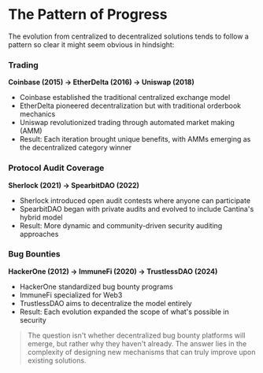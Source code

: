 # The Pattern of Progress

The evolution from centralized to decentralized solutions tends to follow a pattern so clear it might seem obvious in hindsight:

### Trading
**Coinbase (2015) → EtherDelta (2016) → Uniswap (2018)**
- Coinbase established the traditional centralized exchange model
- EtherDelta pioneered decentralization but with traditional orderbook mechanics
- Uniswap revolutionized trading through automated market making (AMM)
- Result: Each iteration brought unique benefits, with AMMs emerging as the decentralized category winner

### Protocol Audit Coverage
**Sherlock (2021) → SpearbitDAO (2022)**
- Sherlock introduced open audit contests where anyone can participate
- SpearbitDAO began with private audits and evolved to include Cantina's hybrid model
- Result: More dynamic and community-driven security auditing approaches

### Bug Bounties
**HackerOne (2012) → ImmuneFi (2020) → TrustlessDAO (2024)**
- HackerOne standardized bug bounty programs
- ImmuneFi specialized for Web3
- TrustlessDAO aims to decentralize the model entirely
- Result: Each evolution expanded the scope of what's possible in security

> The question isn't whether decentralized bug bounty platforms will emerge, but rather why they haven't already. The answer lies in the complexity of designing new mechanisms that can truly improve upon existing solutions.